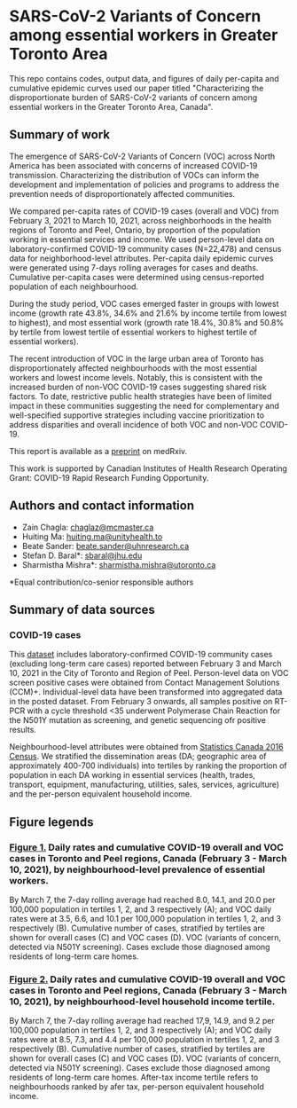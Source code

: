 # SARS-CoV-2 Variants of Concern among essential workers in Greater Toronto Area

This repo contains codes, output data, and figures of daily per-capita and cumulative epidemic curves used our paper titled "Characterizing the disproportionate burden of SARS-CoV-2 variants of concern among essential workers in the Greater Toronto Area, Canada".

## Summary of work
The emergence of SARS-CoV-2 Variants of Concern (VOC) across North America has been associated with concerns of increased COVID-19 transmission. Characterizing the distribution of VOCs can inform the development and implementation of policies and programs to address the prevention needs of disproportionately affected communities.

We compared per-capita rates of COVID-19 cases (overall and VOC) from February 3, 2021 to March 10, 2021, across neighborhoods in the health regions of Toronto and Peel, Ontario, by proportion of the population working in essential services and income. We used person-level data on laboratory-confirmed COVID-19 community cases (N=22,478) and census data for neighborhood-level attributes. Per-capita daily epidemic curves were generated using 7-days rolling averages for cases and deaths. Cumulative per-capita cases were determined using census-reported population of each neighbourhood.

During the study period, VOC cases emerged faster in groups with lowest income (growth rate 43.8%, 34.6% and 21.6% by income tertile from lowest to highest), and most essential work (growth rate 18.4%, 30.8% and 50.8% by tertile from lowest tertile of essential workers to highest tertile of essential workers).

The recent introduction of VOC in the large urban area of Toronto has disproportionately affected neighbourhoods with the most essential workers and lowest income levels. Notably, this is consistent with the increased burden of non-VOC COVID-19 cases suggesting shared risk factors. To date, restrictive public health strategies have been of limited impact in these communities suggesting the need for complementary and well-specified supportive strategies including vaccine prioritization to address disparities and overall incidence of both VOC and non-VOC COVID-19.

This report is available as a [preprint](https://www.medrxiv.org/content/10.1101/2021.03.22.21254127v1) on medRxiv.

This work is supported by Canadian Institutes of Health Research Operating Grant: COVID-19 Rapid Research Funding Opportunity.

## Authors and contact information
* Zain Chagla: [chaglaz@mcmaster.ca](mailto:chaglaz@mcmaster.ca)
* Huiting Ma: [huiting.ma@unityhealth.to](mailto:huiting.ma@unityhealth.to)
* Beate Sander: [beate.sander@uhnresearch.ca](mailto:beate.sander@uhnresearch.ca)
* Stefan D. Baral*: [sbaral@jhu.edu](mailto:sbaral@jhu.edu)
* Sharmistha Mishra*: [sharmistha.mishra@utoronto.ca](mailto:sharmistha.mishra@utoronto.ca)

*Equal contribution/co-senior responsible authors

## Summary of data sources
### COVID-19 cases
This [dataset](https://github.com/mishra-lab/cihr-multiprovince-covid-project/blob/c766f5e74e3f7e9d19098ba1d4ae0c66b0325011/publications/Variants%20of%20concern%20among%20essential%20workers%20in%20GTA/iphis_DA_subtype_DA_essential_Toronto_Peel__noLTCF_March10.csv) includes laboratory-confirmed COVID-19 community cases (excluding long-term care cases) reported between February 3 and March 10, 2021 in the City of Toronto and Region of Peel. Person-level data on VOC screen positive cases were obtained from Contact Management Solutions (CCM)+. Individual-level data have been transformed into aggregated data in the posted dataset. From February 3 onwards, all samples positive on RT-PCR with a cycle threshold <35 underwent Polymerase Chain Reaction for the N501Y mutation as screening, and genetic sequencing ofr positive results.

Neighbourhood-level attributes were obtained from [Statistics Canada 2016 Census](https://www12.statcan.gc.ca/census-recensement/2016/dp-pd/index-eng.cfm). We stratified the dissemination areas (DA; geographic area of approximately 400-700 individuals) into tertiles by ranking the proportion of population in each DA working in essential services (health, trades, transport, equipment, manufacturing, utilities, sales, services, agriculture) and the per-person equivalent household income.

## Figure legends
### [Figure 1.](https://github.com/mishra-lab/cihr-multiprovince-covid-project/blob/main/publications/Variants%20of%20concern%20among%20essential%20workers%20in%20GTA/Figure1_count.png) Daily rates and cumulative COVID-19 overall and VOC cases in Toronto and Peel regions, Canada (February 3 - March 10, 2021), by neighbourhood-level prevalence of essential workers.

By March 7, the 7-day rolling average had reached 8.0, 14.1, and 20.0 per 100,000 population in tertiles 1, 2, and 3 respectively (A); and VOC daily rates were at 3.5, 6.6, and 10.1 per 100,000 population in tertiles 1, 2, and 3 respectively (B). Cumulative number of cases, stratified by tertiles are shown for overall cases (C) and VOC cases (D). VOC (variants of concern, detected via N501Y screening). Cases exclude those diagnosed among residents of long-term care homes.

### [Figure 2.](https://github.com/mishra-lab/cihr-multiprovince-covid-project/blob/main/publications/Variants%20of%20concern%20among%20essential%20workers%20in%20GTA/Figure2_count.png) Daily rates and cumulative COVID-19 overall and VOC cases in Toronto and Peel regions, Canada (February 3 - March 10, 2021), by neighbourhood-level household income tertile.
By March 7, the 7-day rolling average had reached 17,9, 14.9, and 9.2 per 100,000 population in tertiles 1, 2, and 3 respectively (A); and VOC daily rates were at 8.5, 7.3, and 4.4 per 100,000 population in tertiles 1, 2, and 3 respectively (B). Cumulative number of cases, stratified by tertiles are shown for overall cases (C) and VOC cases (D). VOC (variants of concern, detected via N501Y screening). Cases exclude those diagnosed among residents of long-term care homes. After-tax income tertile refers to neighbourhoods ranked by afer tax, per-person equivalent household income.

